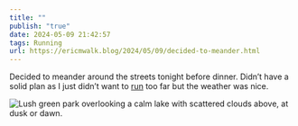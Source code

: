 ```yaml
---
title: ""
publish: "true"
date: 2024-05-09 21:42:57
tags: Running
url: https://ericmwalk.blog/2024/05/09/decided-to-meander.html
---
```


Decided to meander around the streets tonight before dinner. Didn’t have a solid plan as I just didn’t want to [run](https://strava.com/activities/11373104587) too far but the weather was nice.

![Lush green park overlooking a calm lake with scattered clouds above, at dusk or dawn.](https://ericmwalk.blog/uploads/2024/img-8884.jpeg)